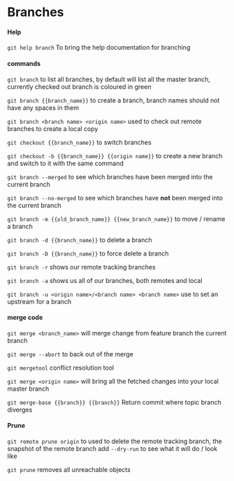 # Branches

#### Help 
`git help branch` To bring the help documentation for branching

#### commands
`git branch` to list all branches, by default will list all the master branch, currently checked out branch is coloured in green

`git branch {{branch_name}}` to create a branch, branch names should not have any spaces in them

`git branch <branch name> <origin name>` used to check out remote branches to create a local copy

`git checkout {{branch_name}}` to switch branches

`git checkout -b {{branch_name}} {{origin name}}` to create a new branch and switch to it with the same command

`git branch --merged` to see which branches have been merged into the current branch

`git branch --no-merged` to see which branches have __not__ been merged into the current branch

`git branch -m {{old_branch_name}} {{new_branch_name}}` to move / rename a branch

`git branch -d {{branch_name}}` to delete a branch

`git branch -D {{branch_name}}` to force delete a branch

`git branch -r` shows our remote tracking branches

`git branch -a` shows us all of our branches, both remotes and local

`git branch -u <origin name>/<branch name> <branch name>` use to set an upstream for a branch

#### merge code
`git merge <branch_name>` will merge change from feature branch the current branch

`git merge --abort` to back out of the merge

`git mergetool` conflict resolution tool

`git merge <origin name>` will bring all the fetched changes into your local master branch

`git merge-base {{branch}} {{branch}}` Return commit where topic branch diverges

#### Prune

`git remote prune origin` to used to delete the remote tracking branch, the snapshot of the remote branch add `--dry-run` to see what it will do / look like

`git prune` removes all unreachable objects